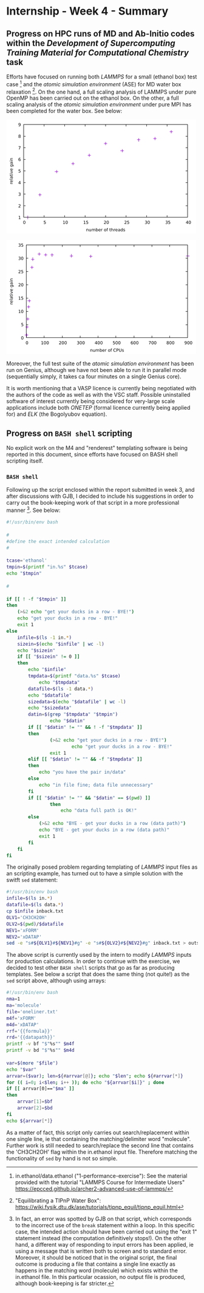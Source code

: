 # Internship - Week 4 - Summary

## Progress on HPC runs of MD and Ab-Initio codes within the *Development of Supercomputing Training Material for Computational Chemistry* task

Efforts have focused on running both *LAMMPS* for a small (ethanol box) test case [^1] and the *atomic simulation environment* (ASE) for MD water box relaxation [^2]. On the one hand, a full scaling analysis of LAMMPS under pure OpenMP has been carried out on the ethanol box. On the other, a full scaling analysis of the *atomic simulation environment* under pure MPI has been completed for the water box. See below:

![](gainLAMMPS.png)

![](gainASE.png)

Moreover, the full test suite of the *atomic simulation environment* has been run on Genius, although we have not been able to run it in parallel mode (sequentially simply, it takes ca four minutes on a single Genius core).

It is worth mentioning that a VASP licence is currently being negotiated with the authors of the code as well as with the VSC staff. Possible uninstalled software of interest currently being considered for very-large scale applications include both *ONETEP* (formal licence currently being applied for) and *ELK* (the Bogolyubov equation).

## Progress on `BASH shell` scripting

No explicit work on the M4 and "renderest" templating software is being reported in this document, since efforts have focused on BASH shell scripting itself.  

### `BASH shell`

Following up the script enclosed within the report submitted in week 3, and after discussions with GJB, I decided to include his suggestions in order to carry out the book-keeping work of that script in a more professional manner [^3]. See below:
```bash
#!/usr/bin/env bash

#
#define the exact intended calculation
#

tcase='ethanol'
tmpin=$(printf "in.%s" $tcase)
echo "$tmpin"

#

if [[ ! -f "$tmpin" ]]
then
	(>&2 echo "get your ducks in a row - BYE!")
	echo "get your ducks in a row - BYE!"
	exit 1
else
	infile=$(ls -1 in.*)
	sizein=$(echo "$infile" | wc -l)
	echo "$sizein"
	if [[ "$sizein" != 0 ]] 
	then
		echo "$infile"
		tmpdata=$(printf "data.%s" $tcase)
	        echo "$tmpdata"
		datafile=$(ls -1 data.*)
		echo "$datafile"
		sizedata=$(echo "$datafile" | wc -l)
		echo "$sizedata"
		datin=$(grep "$tmpdata" "$tmpin")
                echo "$datin"
		if [[ "$datin" != "" && ! -f "$tmpdata" ]]
		then
		        (>&2 echo "get your ducks in a row - BYE!")
                        echo "get your ducks in a row - BYE!"
        		exit 1
		elif [[ "$datin" != "" && -f "$tmpdata" ]]
		then
			echo "you have the pair in/data"
		else
			echo "in file fine; data file unnecessary"
		fi
		if [[ "$datin" != "" && "$datin" == $(pwd) ]]
                then
	                echo "data full path is OK!"
		else
			(>&2 echo "BYE - get your ducks in a row (data path)")
			echo "BYE - get your ducks in a row (data path)"
			exit 1
		fi
	fi
fi
```
The originally posed problem regarding templating of *LAMMPS* input files as an scripting example, has turned out to have a simple solution with the switft `sed` statement:  
```bash
#!/usr/bin/env bash
infile=$(ls in.*)
datafile=$(ls data.*)
cp $infile inback.txt
OLV1='CH3CH2OH'
OLV2=$(pwd)/$datafile
NEV1='xFORM'
NEV2='xDATAP'
sed -e "s#${OLV1}#${NEV1}#g" -e "s#${OLV2}#${NEV2}#g" inback.txt > outsedM4.txt
```
The above script is currently used by the intern to modify *LAMMPS* inputs for production calculations. In order to continue with the exercise, we decided to test other `BASH shell` scripts that go as far as producing templates. See below a script that does the same thing (not quite!) as the `sed` script above, although using arrays:
```bash
#!/usr/bin/env bash
nma=1
ma='molecule'
file='oneliner.txt'
m4f='xFORM'
m4d='xDATAP'
rrf='{{formula}}'
rrd='{{datapath}}'
printf -v bf "$"%s"" $m4f
printf -v bd "$"%s"" $m4d

var=$(more "$file")
echo "$var"
arrvar=($var); len=${#arrvar[@]}; echo "$len"; echo ${#arrvar[*]}
for (( i=0; i<$len; i++ )); do echo "${arrvar[$i]}" ; done
if [[ arrvar[0]=="$ma" ]]
then
	arrvar[1]=$bf
	arrvar[2]=$bd
fi
echo ${arrvar[*]}
```
As a matter of fact, this script only carries out search/replacement within one single line, ie that containing the matching/delimiter word "molecule". Further work is still needed to search/replace the second line that contains the 'CH3CH2OH' flag within the in.ethanol input file. Therefore matching the functionality of `sed` by hand is not so simple.

[^1]: in.ethanol/data.ethanol ("1-performance-exercise"): See the material provided with the tutorial "LAMMPS Course for Intermediate Users" https://epcced.github.io/archer2-advanced-use-of-lammps/
[^2]: "Equilibrating a TIPnP Water Box": https://wiki.fysik.dtu.dk/ase/tutorials/tipnp_equil/tipnp_equil.html
[^3]: In fact, an error was spotted by GJB on that script, which corresponds to the incorrect use of the `break` statement within a loop. In this specific case, the intended action should have been carried out using the "exit 1" statement instead (the computation definitively stops!). On the other hand, a different way of responding to input errors has been applied, ie using a message that is written both to screen and to standard error. Moreover, it should be noticed that in the original script, the final outcome is producing a file that contains a single line exactly as happens in the matching word (molecule) which exists within the in.ethanol file. In this particular ocassion, no output file is produced, although book-keeping is far stricter.
